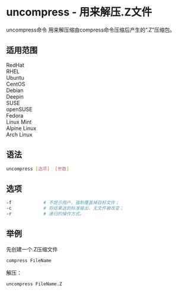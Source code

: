 # uncompress - 用来解压.Z文件

uncompress命令 用来解压缩由compress命令压缩后产生的“.Z”压缩包。

## 适用范围

<!-- <div class="svg linux">Linux</div> -->
<div class="svg redhat">RedHat</div>
<div class="svg rhel">RHEL</div>
<div class="svg ubuntu">Ubuntu</div>
<div class="svg centos">CentOS</div>
<div class="svg debian">Debian</div>
<div class="svg deepin">Deepin</div>
<div class="svg suse">SUSE</div>
<div class="svg opensuse">openSUSE</div>
<div class="svg fedora">Fedora</div>
<div class="svg linuxmint">Linux Mint</div>
<!-- <div class="svg mxlinux">MX Linux</div> -->
<div class="svg alpinelinux">Alpine Linux</div>
<div class="svg archlinux">Arch Linux</div>

## 语法

``` bash
uncompress [选项]  [参数]
```

## 选项

``` bash
-f            # 不提示用户，强制覆盖掉目标文件；
-c            # 将结果送到标准输出，无文件被改变；
-r            # 递归的操作方式。
```
## 举例
先创建一个.Z压缩文件
``` bash
compress FileName
```
解压：
``` bash
uncompress FileName.Z
```
